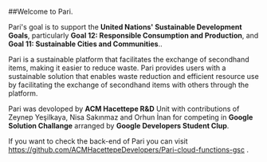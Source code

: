 ##Welcome to Pari. 

Pari's goal is to support the **United Nations' Sustainable Development Goals**, particularly **Goal 12: Responsible Consumption and Production**, and **Goal 11: Sustainable Cities and Communities**..

Pari is a sustainable platform that facilitates the exchange of secondhand items, making it easier to reduce waste. Pari provides users with a sustainable solution that enables waste reduction and efficient resource use by facilitating the exchange of secondhand items with others through the platform.

Pari was devoloped by **ACM Hacettepe R&D** Unit with contributions of Zeynep Yeşilkaya, Nisa Sakınmaz and Orhun İnan for competing in **Google Solution Challange** arranged by **Google Developers Student Clup**.

If you want to check the back-end of Pari you can visit https://github.com/ACMHacettepeDevelopers/Pari-cloud-functions-gsc .
